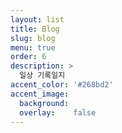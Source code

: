 ```yaml
---
layout: list
title: Blog
slug: blog
menu: true
order: 6
description: >
  일상 기록일지
accent_color: '#268bd2'
accent_image:
  background: 
  overlay:    false
---
```

